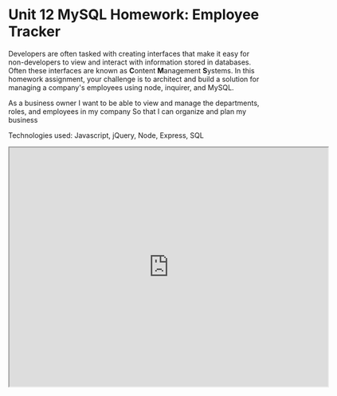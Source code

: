 # Unit 12 MySQL Homework: Employee Tracker

Developers are often tasked with creating interfaces that make it easy for non-developers to view and interact with information stored in databases. Often these interfaces are known as **C**ontent **M**anagement **S**ystems. In this homework assignment, your challenge is to architect and build a solution for managing a company's employees using node, inquirer, and MySQL.

As a business owner
I want to be able to view and manage the departments, roles, and employees in my company
So that I can organize and plan my business

Technologies used: Javascript, jQuery, Node, Express, SQL

<iframe src="https://drive.google.com/file/d/1NoTC4GLqi6ODT5u7n43rmw9_SZOpSDfA/preview" width="640" height="480"></iframe>

